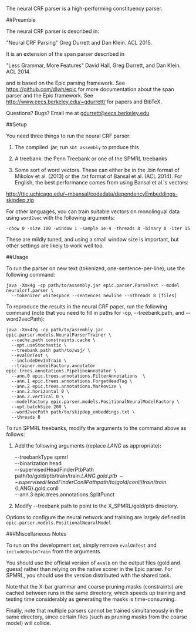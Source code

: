 The neural CRF parser is a high-performing constituency parser.



##Preamble

The neural CRF parser is described in:

"Neural CRF Parsing" Greg Durrett and Dan Klein. ACL 2015.

It is an extension of the span parser described in

"Less Grammar, More Features" David Hall, Greg Durrett, and Dan Klein. ACL 2014.

and is based on the Epic parsing framework. See https://github.com/dlwh/epic
for more documentation about the span parser and the Epic framework.
See http://www.eecs.berkeley.edu/~gdurrett/ for papers and BibTeX.

Questions? Bugs? Email me at gdurrett@eecs.berkeley.edu



##Setup

You need three things to run the neural CRF parser:

1) The compiled .jar; run ```sbt assembly``` to produce this

2) A treebank: the Penn Treebank or one of the SPMRL treebanks

3) Some sort of word vectors. These can either be in the .bin format
of Mikolov et al. (2013) or the .txt format of Bansal et al. (ACL 2014).  For
English, the best performance comes from using Bansal et al.'s vectors:

http://ttic.uchicago.edu/~mbansal/codedata/dependencyEmbeddings-skipdep.zip

For other languages, you can train suitable vectors on monolingual data using
```word2vec``` with the following arguments:

    -cbow 0 -size 100 -window 1 -sample 1e-4 -threads 8 -binary 0 -iter 15

These are mildly tuned, and using a small window size is important, but other
settings are likely to work well too.




##Usage

To run the parser on new text (tokenized, one-sentence-per-line), use the following command:

    java -Xmx4g -cp path/to/assembly.jar epic.parser.ParseText --model neuralcrf.parser \
      --tokenizer whitespace --sentences newline --nthreads 8 [files]

To reproduce the results in the neural CRF paper, run the following command
(note that you need to fill in paths for -cp, --treebank.path, and --word2vecPath):

    java -Xmx47g -cp path/to/assembly.jar epic.parser.models.NeuralParserTrainer \
      --cache.path constraints.cache \
      --opt.useStochastic \
      --treebank.path path/to/wsj/ \
      --evalOnTest \
      --includeDevInTrain \
      --trainer.modelFactory.annotator epic.trees.annotations.PipelineAnnotator \
      --ann.0 epic.trees.annotations.FilterAnnotations  \
      --ann.1 epic.trees.annotations.ForgetHeadTag \
      --ann.2 epic.trees.annotations.Markovize \
      --ann.2.horizontal 0 \
      --ann.2.vertical 0 \
      --modelFactory epic.parser.models.PositionalNeuralModelFactory \
      --opt.batchSize 200 \
      --word2vecPath path/to/skipdep_embeddings.txt \
      --threads 8

To run SPMRL treebanks, modify the arguments to the command above as follows:

1) Add the following arguments (replace ${LANG}$ as appropriate):

    --treebankType spmrl \
    --binarization head \
    --supervisedHeadFinderPtbPath path/to/gold/ptb/train/train.${LANG}.gold.ptb \
    --supervisedHeadFinderConllPath path/to/gold/conll/train/train.${LANG}.gold.conll \
    --ann.3 epic.trees.annotations.SplitPunct

2) Modify --treebank.path to point to the X_SPMRL/gold/ptb directory.

Options to configure the neural network and training are largely defined in
```epic.parser.models.PositionalNeuralModel```

###Miscellaneous Notes

To run on the development set, simply remove ```evalOnTest``` and
```includeDevInTrain``` from the arguments.

You should use the official version of ```evalb``` on the output files (gold
and guess) rather than relying on the native scorer in the Epic parser. For
SPMRL, you should use the version distributed with the shared task.

Note that the X-bar grammar and coarse pruning masks (constraints) are cached
between runs in the same directory, which speeds up training and testing time
considerably as generating the masks is time-consuming.

Finally, note that multiple parsers cannot be trained simultaneously in
the same directory, since certain files (such as pruning masks from the
coarse model) will collide.

